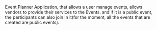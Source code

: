 Event Planner Application, that allows a user manage events, 
allows vendors to provide their services to the Events. 
and if it is a public event, the participants can also join in it(for the moment, all the events that are created are public events).
